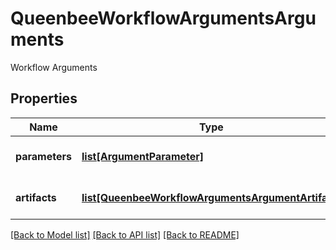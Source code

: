 # QueenbeeWorkflowArgumentsArguments

Workflow Arguments
## Properties
Name | Type | Description | Notes
------------ | ------------- | ------------- | -------------
**parameters** | [**list[ArgumentParameter]**](ArgumentParameter.md) | A list of input parameters | [optional] [default to []]
**artifacts** | [**list[QueenbeeWorkflowArgumentsArgumentArtifact]**](QueenbeeWorkflowArgumentsArgumentArtifact.md) | A list of input artifacts | [optional] [default to []]

[[Back to Model list]](../README.md#documentation-for-models) [[Back to API list]](../README.md#documentation-for-api-endpoints) [[Back to README]](../README.md)


